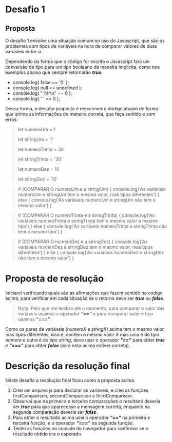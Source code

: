 # Desafio 1

## Proposta

O desafio 1 envolve uma situação comum no uso do Javascript, que são os problemas com tipos de variáveis na hora de comparar valores de duas variáveis entre si.

Dependendo da forma que o código for escrito o Javascript fará um conversão de tipo para um tipo booleano de maneira implicita, como nos exemplos abaixo que sempre retornarão ***true***:

* console.log( false == '0' );
* console.log( null == undefined );
* console.log( " \t\r\n" == 0 );
* console.log( ' ' == 0 );

Dessa forma, o desafio proposto é reescrever o dódigo abaixo de forma que iprima as informações de maneira correta, que faça sentido e sem erros:

>let numeroUm = 1
>
>let stringUm = '1'
>
>let numeroTrinta = 30
>
>let stringTrinta = '30'
>
>let numeroDez = 10
>
>let stringDez = '10'
>

> if (COMPARAR O numeroUm e a stringUm) {
  console.log('As variáveis numeroUm e stringUm tem o mesmo valor, mas tipos diferentes')
} else {
  console.log('As variáveis numeroUm e stringUm não tem o mesmo valor')
}

> if (COMPARAR O numeroTrinta e a stringTrinta) {
  console.log('As variáveis numeroTrinta e stringTrinta tem o mesmo valor e mesmo tipo')
} else {
  console.log('As variáveis numeroTrinta e stringTrinta não tem o mesmo tipo')
}

> if (COMPARAR O numeroDez e a stringDez) {
  console.log('As variáveis numeroDez e stringDez tem o mesmo valor, mas tipos diferentes')
} else {
  console.log('As variáveis numeroDez e stringDez não tem o mesmo valor')
}

# Proposta de resolução

Iniciarei verificando quais são as afirmações que fazem sentido no código acima, para verificar em cada situação se o retorno deve ser ***true*** ou ***false***.

> Nota: Pelo que me lembro até o momento, para comparar o valor das variáveis usamos o operador ***"=="*** e para comparar valor e tipo usamos ***"==="***.

Como os pares de variáveis (*numeroX* e *stringX*) acima tem o mesmo valor mas tipos diferentes, isso é, contém o mesmo valor *X* mas uma é do tipo *número* e outra é do tipo *string*, devo usar o operador ***"=="*** para obter ***true*** e ***"==="*** para obter ***false*** (se a nota acima estiver correta).

# Descrição da resolução final

Neste desafio a resolução final ficou como a proposta acima.

1. Criei um arquivo js para declarar as variáveis, e criei as funções firstComparison, secondComparison e thirdComparison.
2. Observei que na primeira e terceira comparações o resultado deveria ser ***true*** para que aparecesse a mensagem correta, enquanto na segunda comparação deveria ser ***false***.
3. Para obter o resultado acima usei o operador ***"=="*** na primeira e terceira função, e o operador ***"==="*** na segunda função.
4. Testei as funções no console do navegador para confirmar se o resultado obtido era o esperado.